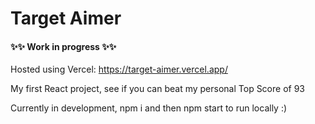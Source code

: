 # Target Aimer

#### ✨✨ Work in progress ✨✨ 

Hosted using Vercel: https://target-aimer.vercel.app/

My first React project, see if you can beat my personal Top Score of 93

Currently in development, npm i and then npm start to run locally :)
